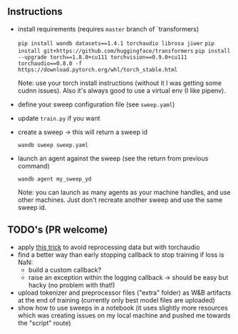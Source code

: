 ## Instructions

* install requirements (requires `master` branch of `transformers)

  `pip install wandb datasets==1.4.1 torchaudio librosa jiwer`
  `pip install git+https://github.com/huggingface/transformers`
  `pip install --upgrade torch==1.8.0+cu111 torchvision==0.9.0+cu111 torchaudio==0.8.0 -f https://download.pytorch.org/whl/torch_stable.html`

  Note: use your torch install instructions (without it I was getting some cudnn issues). Also it's always good to use a virtual env (I like pipenv).

* define your sweep configuration file (see `sweep.yaml`)

* update `train.py` if you want

* create a sweep -> this will return a sweep id

  `wandb sweep sweep.yaml`

* launch an agent against the sweep (see the return from previous command)

  `wandb agent my_sweep_yd`

  Note: you can launch as many agents as your machine handles, and use other machines. Just don't recreate another sweep and use the same sweep id.

## TODO's (PR welcome)

* apply [this trick](https://huggingface.slack.com/archives/C01QZ90Q83Z/p1616343320403900) to avoid reprocessing data but with torchaudio
* find a better way than early stopping callback to stop training if loss is NaN:
  * build a custom callback?
  * raise an exception within the logging callback -> should be easy but hacky (no problem with that!)
* upload tokenizer and preprocessor files ("extra" folder) as W&B artifacts at the end of training (currently only best model files are uploaded)
* show how to use sweeps in a notebook (it uses slightly more resources which was creating issues on my local machine and pushed me towards the "script" route)